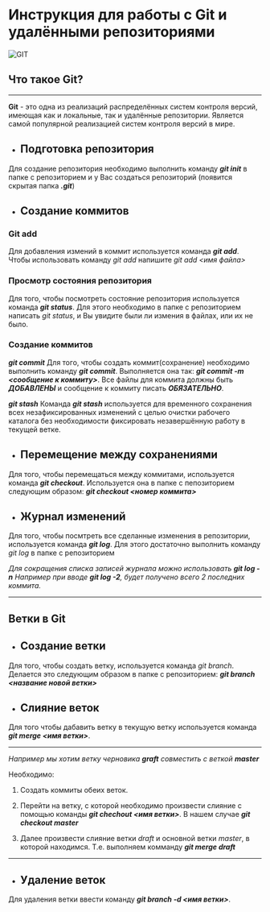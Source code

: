 # Инструкция для работы с Git и удалёнными репозиториями

![GIT](git-logo.png)

## Что такое Git? 
----
**Git** - это одна из реализаций распределённых систем контроля версий, имеющая как и локальные, так и удалённые репозитории. Является самой популярной реализацией систем контроля версий в мире.

* ## Подготовка репозитория
Для создание репозитория необходимо выполнить команду __*git init*__  в папке с репозиторием и у Вас создаться репозиторий (появится скрытая папка _**.git**_)

* ## Создание коммитов

### Git add
Для добавления измений в коммит используется команда __*git add*__. Чтобы использовать команду *git add* напишите *git add <имя файла>*

### Просмотр состояния репозитория
Для того, чтобы посмотреть состояние репозитория используется команда __*git status*__. Для этого необходимо в папке с репозиторием написать *git status*, и Вы увидите были ли измения в файлах, или их не было.

### Создание коммитов
__*git commit*__
Для того, чтобы создать коммит(сохранение) необходимо выполнить команду __*git commit*__. Выполняется она так: *__git commit -m <сообщение к коммиту>__*. Все файлы для коммита должны быть ***ДОБАВЛЕНЫ*** и сообщение к коммиту писать ***ОБЯЗАТЕЛЬНО***.

__*git stash*__
Команда __*git stash*__ используется для временного сохранения всех незафиксированных изменений с целью очистки рабочего каталога без необходимости фиксировать незавершённую работу в текущей ветке.

* ## Перемещение между сохранениями
Для того, чтобы перемещаться между коммитами, используется команда __*git checkout*__. Используется она в папке с пепозиторием следующим образом: ***git checkout <номер коммита>***

* ## Журнал изменений
Для того, чтобы посмтреть все сделанные изменения в репозитории, используется команда __*git log*__. Для этого достаточно выполнить команду *git log* в папке с репозиторием

_Для сокращения списка записей журнала можно использовать __*git log -n*__
Например при вводе  __*git log -2*__, будет получено всего 2 последних коммита._
___
## Ветки в Git

* ## Создание ветки

Для того, чтобы создать ветку, используется команда *git branch*. Делается это следующим образом в папке с репозиторием: 
__*git branch <название новой ветки>*__

* ## Слияние веток

Для того чтобы дабавить ветку в текущую ветку используется команда __*git merge <имя ветки>*__.

---
*Например мы хотим ветку черновика **graft**  совместить с веткой **master***

Необходимо:
1. Создать коммиты обеих веток.
2. Перейти на ветку, с которой необходимо произвести слияние с помощью команды __*git chechout <имя ветки>*__. В нашем случае __*git checkout master*__

3. Далее произвести слияние ветки *draft* и основной ветки *master*, в которой находимся. Т.е. выполняем комманду __*git merge draft*__

---

* ## Удаление веток
Для удаления ветки ввести команду __*git branch -d <имя ветки>*__.

